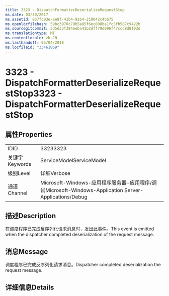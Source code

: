 ```yaml
---
title: 3323 - DispatchFormatterDeserializeRequestStop
ms.date: 03/30/2017
ms.assetid: 867fc93e-ae8f-41b4-9264-210042c4bb75
ms.openlocfilehash: 59bc3970c79b5a85f6ec808ba1fc5fb587c9422b
ms.sourcegitcommit: 3d5d33f384eeba41b2dff79d096f47ccc8d8f03d
ms.translationtype: MT
ms.contentlocale: zh-CN
ms.lasthandoff: 05/04/2018
ms.locfileid: "33461869"
---
```

# <a name="3323---dispatchformatterdeserializerequeststop"></a><span data-ttu-id="d0035-102">3323 - DispatchFormatterDeserializeRequestStop</span><span class="sxs-lookup"><span data-stu-id="d0035-102">3323 - DispatchFormatterDeserializeRequestStop</span></span>
## <a name="properties"></a><span data-ttu-id="d0035-103">属性</span><span class="sxs-lookup"><span data-stu-id="d0035-103">Properties</span></span>  
  
|||  
|-|-|  
|<span data-ttu-id="d0035-104">ID</span><span class="sxs-lookup"><span data-stu-id="d0035-104">ID</span></span>|<span data-ttu-id="d0035-105">3323</span><span class="sxs-lookup"><span data-stu-id="d0035-105">3323</span></span>|  
|<span data-ttu-id="d0035-106">关键字</span><span class="sxs-lookup"><span data-stu-id="d0035-106">Keywords</span></span>|<span data-ttu-id="d0035-107">ServiceModel</span><span class="sxs-lookup"><span data-stu-id="d0035-107">ServiceModel</span></span>|  
|<span data-ttu-id="d0035-108">级别</span><span class="sxs-lookup"><span data-stu-id="d0035-108">Level</span></span>|<span data-ttu-id="d0035-109">详细</span><span class="sxs-lookup"><span data-stu-id="d0035-109">Verbose</span></span>|  
|<span data-ttu-id="d0035-110">通道</span><span class="sxs-lookup"><span data-stu-id="d0035-110">Channel</span></span>|<span data-ttu-id="d0035-111">Microsoft-Windows-应用程序服务器-应用程序/调试</span><span class="sxs-lookup"><span data-stu-id="d0035-111">Microsoft-Windows-Application Server-Applications/Debug</span></span>|  
  
## <a name="description"></a><span data-ttu-id="d0035-112">描述</span><span class="sxs-lookup"><span data-stu-id="d0035-112">Description</span></span>  
 <span data-ttu-id="d0035-113">在调度程序已完成反序列化请求消息时，发出此事件。</span><span class="sxs-lookup"><span data-stu-id="d0035-113">This event is emitted when the dispatcher completed deserialization of the request message.</span></span>  
  
## <a name="message"></a><span data-ttu-id="d0035-114">消息</span><span class="sxs-lookup"><span data-stu-id="d0035-114">Message</span></span>  
 <span data-ttu-id="d0035-115">调度程序已完成反序列化请求消息。</span><span class="sxs-lookup"><span data-stu-id="d0035-115">Dispatcher completed deserialization the request message.</span></span>  
  
## <a name="details"></a><span data-ttu-id="d0035-116">详细信息</span><span class="sxs-lookup"><span data-stu-id="d0035-116">Details</span></span>
